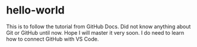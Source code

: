 # hello-world
This is to follow the tutorial from GitHub Docs.  Did not know anything about Git or GitHub until now.  Hope I will master it very soon.
I do need to learn how to connect GitHub with VS Code.
